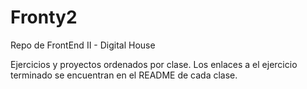# Fronty2
Repo de FrontEnd II - Digital House

Ejercicios y proyectos ordenados por clase.
Los enlaces a el ejercicio terminado se encuentran en el README de cada clase.
